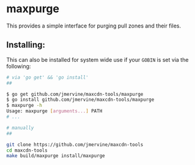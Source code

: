maxpurge
========

This provides a simple interface for purging pull zones and their files.

Installing:
-----------

This can also be installed for system wide use if your `GOBIN` is set via the following:

```bash
# via 'go get' && 'go install'
##

$ go get github.com/jmervine/maxcdn-tools/maxpurge
$ go install github.com/jmervine/maxcdn-tools/maxpurge
$ maxpurge -h
Usage: maxpurge [arguments...] PATH
# ...

# manually
##

git clone https://github.com/jmervine/maxcdn-tools
cd maxcdn-tools
make build/maxpurge install/maxpurge
```
